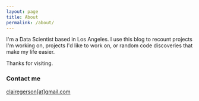 ```yaml
---
layout: page
title: About
permalink: /about/
---
```


I'm a Data Scientist based in Los Angeles. I use this blog to recount projects I'm working on, projects I'd like to work on, or random code discoveries that make my life easier.

Thanks for visiting. 

### Contact me

[clairegerson[at]gmail.com](mailto:clairegerson@gmail.com)